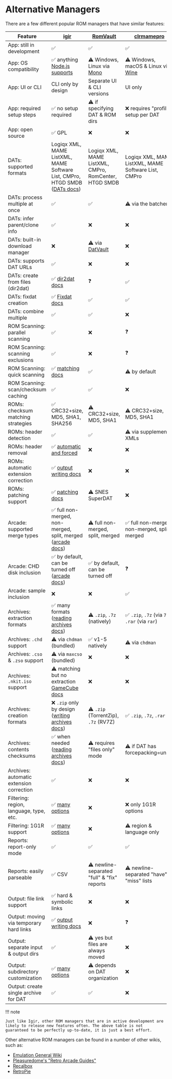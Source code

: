 # Alternative Managers

There are a few different popular ROM managers that have similar features:

| Feature                                  | [igir](index.md)                                                                                 | [RomVault](https://www.romvault.com/)                       | [clrmamepro](https://mamedev.emulab.it/clrmamepro/)           | [RomCenter](http://www.romcenter.com/)     |
|------------------------------------------|--------------------------------------------------------------------------------------------------|-------------------------------------------------------------|---------------------------------------------------------------|--------------------------------------------|
| App: still in development                | ✅                                                                                                | ✅                                                           | ✅                                                             | ❓                                          |
| App: OS compatibility                    | ✅ anything [Node.js supports](https://nodejs.org/en/download)                                    | ⚠️ Windows, Linux via [Mono](https://www.mono-project.com/) | ⚠️ Windows, macOS & Linux via [Wine](https://www.winehq.org/) | ❌ Windows only                             |
| App: UI or CLI                           | CLI only by design                                                                               | Separate UI & CLI versions                                  | UI only                                                       | UI only                                    |
| App: required setup steps                | ✅ no setup required                                                                              | ⚠️ if specifying DAT & ROM dirs                             | ❌ requires "profile" setup per DAT                            | ❌ requires per-DAT DB setup                |
| App: open source                         | ✅ GPL                                                                                            | ❌                                                           | ❌                                                             | ❌                                          |
| DATs: supported formats                  | Logiqx XML, MAME ListXML, MAME Software List, CMPro, HTGD SMDB ([DATs docs](dats/processing.md)) | Logiqx XML, MAME ListXML, CMPro, RomCenter, HTGD SMDB       | Logiqx XML, MAME ListXML, MAME Software List, CMPro           | Logiqx XML, CMPro, RomCenter               |
| DATs: process multiple at once           | ✅                                                                                                | ✅                                                           | ⚠️ via the batcher                                            | ❌                                          |
| DATs: infer parent/clone info            | ✅                                                                                                | ❌                                                           | ❌                                                             | ❌                                          |
| DATs: built-in download manager          | ❌                                                                                                | ⚠️ via [DatVault](https://www.datvault.com/)                | ❌                                                             | ❌                                          |
| DATs: supports DAT URLs                  | ✅                                                                                                | ❌                                                           | ❌                                                             | ❌                                          |
| DATs: create from files (dir2dat)        | ✅ [dir2dat docs](dats/dir2dat.md)                                                                | ❓                                                           | ✅                                                             | ❌                                          |
| DATs: fixdat creation                    | ✅ [Fixdat docs](dats/fixdats.md)                                                                 | ✅                                                           | ✅                                                             | ❌                                          |
| DATs: combine multiple                   | ✅                                                                                                | ✅                                                           | ❌                                                             | ❌                                          |
| ROM Scanning: parallel scanning          | ✅                                                                                                | ❌                                                           | ❓                                                             | ❓                                          |
| ROM Scanning: scanning exclusions        | ✅                                                                                                | ❌                                                           | ❓                                                             | ❓                                          |
| ROM Scanning: quick scanning             | ✅ [matching docs](roms/matching.md)                                                              | ✅                                                           | ⚠️ by default                                                 | ❓                                          |
| ROM Scanning: scan/checksum caching      | ✅                                                                                                | ✅                                                           | ❌                                                             | ✅                                          |
| ROMs: checksum matching strategies       | ✅ CRC32+size, MD5, SHA1, SHA256                                                                  | ⚠️ CRC32+size, MD5, SHA1                                    | ⚠️ CRC32+size, MD5, SHA1                                      | ❓                                          |
| ROMs: header detection                   | ✅                                                                                                | ✅                                                           | ⚠️ via supplemental XMLs                                      | ⚠️ via plugins                             |
| ROMs: header removal                     | ✅ [automatic and forced](roms/headers.md)                                                        | ❌                                                           | ❌                                                             | ❌                                          |
| ROMs: automatic extension correction     | ✅ [output writing docs](output/options.md#fixing-rom-extensions)                                 | ❌                                                           | ❌                                                             | ❌                                          |
| ROMs: patching support                   | ✅ [patching docs](roms/patching.md)                                                              | ⚠️ SNES SuperDAT                                            | ❌                                                             | ❌                                          |
| Arcade: supported merge types            | ✅ full non-merged, non-merged, split, merged ([arcade docs](usage/arcade.md))                    | ⚠️ full non-merged, split, merged                           | ✅ full non-merged, non-merged, split, merged                  | ⚠️ full non-merged, split, merged          |
| Arcade: CHD disk inclusion               | ✅ by default, can be turned off ([arcade docs](usage/arcade.md))                                 | ✅ by default, can be turned off                             | ❓                                                             | ❓                                          |
| Arcade: sample inclusion                 | ❌                                                                                                | ❌                                                           | ✅                                                             | ❓                                          |
| Archives: extraction formats             | ✅ many formats ([reading archives docs](input/reading-archives.md))                              | ⚠️ `.zip`, `.7z` (natively)                                 | ✅ `.zip`, `.7z` (via `7z`), `.rar` (via `rar`)                | ⚠️ `.zip`, `.7z`                           |
| Archives: `.chd` support                 | ⚠️ via `chdman` (bundled)                                                                        | ✅ v1-5 natively                                             | ⚠️ via `chdman`                                               | ⚠️ v1-4 natively                           |
| Archives: `.cso` & `.zso` support        | ⚠️ via `maxcso` (bundled)                                                                        | ❌                                                           | ❌                                                             | ❌                                          |
| Archives: `.nkit.iso` support            | ⚠️ matching but no extraction [GameCube docs](usage/console/gamecube.md#nkit)                    | ❌                                                           | ❌                                                             | ❌                                          |
| Archives: creation formats               | ❌ `.zip` only by design ([writing archives docs](output/writing-archives.md))                    | ⚠️ `.zip` (TorrentZip), `.7z` (RV7Z)                        | ✅ `.zip`, `.7z`, `.rar`                                       | ⚠️ `.zip`, `.7z`                           |
| Archives: contents checksums             | ✅ when needed ([reading archives docs](input/reading-archives.md))                               | ⚠️ requires "files only" mode                               | ⚠️ if DAT has forcepacking=unzip                              | ❓                                          |
| Archives: automatic extension correction | ✅                                                                                                | ❌                                                           | ❌                                                             | ❌                                          |
| Filtering: region, language, type, etc.  | ✅ [many options](roms/filtering-preferences.md#filters)                                          | ❌                                                           | ❌ only 1G1R options                                           | ⚠️ only at DB setup                        |
| Filtering: 1G1R support                  | ✅ [many options](roms/filtering-preferences.md#preferences-for-1g1r)                             | ❌                                                           | ⚠️ region & language only                                     | ⚠️ only at DB setup                        |
| Reports: report-only mode                | ✅                                                                                                | ✅                                                           | ✅                                                             | ✅                                          |
| Reports: easily parseable                | ✅ CSV                                                                                            | ⚠️ newline-separated "full" & "fix" reports                 | ⚠️ newline-separated "have" & "miss" lists                    | ⚠️ newline-separated "have" & "miss" lists |
| Output: file link support                | ✅ hard & symbolic links                                                                          | ❌                                                           | ❌                                                             | ❌                                          |
| Output: moving via temporary hard links  | ✅ [output writing docs](output/options.md#hardlinking-when-moving-files)                         | ❌                                                           | ❓                                                             | ❓                                          |
| Output: separate input & output dirs     | ✅                                                                                                | ⚠️ yes but files are always moved                           | ❌                                                             | ❌                                          |
| Output: subdirectory customization       | ✅ [many options](output/path-options.md)                                                         | ⚠️ depends on DAT organization                              | ❌                                                             | ❌                                          |
| Output: create single archive for DAT    | ✅                                                                                                | ✅                                                           | ❌                                                             | ❌                                          |

!!! note

    Just like Igir, other ROM managers that are in active development are likely to release new features often. The above table is not guaranteed to be perfectly up-to-date, it is just a best effort.

Other alternative ROM managers can be found in a number of other wikis, such as:

- [Emulation General Wiki](https://emulation.gametechwiki.com/index.php/ROM_managers)
- [Pleasuredome's "Retro Arcade Guides"](https://pleasuredome.miraheze.org/wiki/ROM_Manager)
- [Recalbox](https://wiki.recalbox.com/en/tutorials/utilities/rom-management)
- [RetroPie](https://retropie.org.uk/docs/Validating%2C-Rebuilding%2C-and-Filtering-ROM-Collections/)
